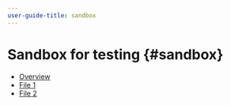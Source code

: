 ```yaml
---
user-guide-title: sandbox
---
```


# Sandbox for testing {#sandbox}

+ [Overview](overview.md)
+ [File 1](file-1.md)
+ [File 2](file-2.md)

<!--
Articles must be added to this TOC file in order to render.

The first item in the list should be a link to an article. This is your guide's home page.

Use this list format to specify links to articles and section headings that expand and collapse in the left rail of the user guide.

An article link CANNOT be used as a section heading.
-->
